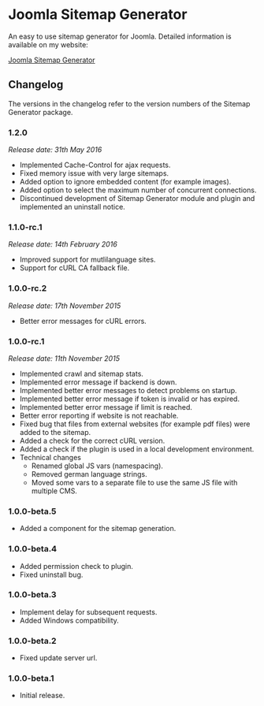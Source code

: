 # Joomla Sitemap Generator
An easy to use sitemap generator for Joomla. Detailed information is available on my website:

[Joomla Sitemap Generator](https://www.marcobeierer.com/joomla-extensions/sitemap-generator)

## Changelog
The versions in the changelog refer to the version numbers of the Sitemap Generator package.

### 1.2.0
*Release date: 31th May 2016*
- Implemented Cache-Control for ajax requests.
- Fixed memory issue with very large sitemaps.
- Added option to ignore embedded content (for example images).
- Added option to select the maximum number of concurrent connections.
- Discontinued development of Sitemap Generator module and plugin and implemented an uninstall notice.

### 1.1.0-rc.1
*Release date: 14th February 2016*

* Improved support for mutlilanguage sites.
* Support for cURL CA fallback file.

### 1.0.0-rc.2
*Release date: 17th November 2015*

* Better error messages for cURL errors.

### 1.0.0-rc.1
*Release date: 11th November 2015*

* Implemented crawl and sitemap stats.
* Implemented error message if backend is down.
* Implemented better error messages to detect problems on startup.
* Implemented better error message if token is invalid or has expired.
* Implemented better error message if limit is reached.
* Better error reporting if website is not reachable.
* Fixed bug that files from external websites (for example pdf files) were added to the sitemap.
* Added a check for the correct cURL version.
* Added a check if the plugin is used in a local development environment.
* Technical changes
	* Renamed global JS vars (namespacing).
	* Removed german language strings.
	* Moved some vars to a separate file to use the same JS file with multiple CMS.

### 1.0.0-beta.5
- Added a component for the sitemap generation.

### 1.0.0-beta.4
- Added permission check to plugin.
- Fixed uninstall bug.

### 1.0.0-beta.3
- Implement delay for subsequent requests.
- Added Windows compatibility.

### 1.0.0-beta.2
- Fixed update server url.

### 1.0.0-beta.1
- Initial release.
